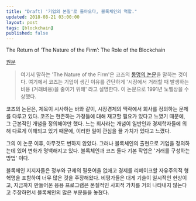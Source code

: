 ```yaml
---
title: "Draft) '기업의 본질'로 돌아오다, 블록체인의 역할."
updated: 2018-08-21 03:00:00
layout: post
tags: [blockchain]
published: false
---
```


The Return of ‘The Nature of the Firm’: The Role of the Blockchain

[원문](https://papers.ssrn.com/sol3/papers.cfm?abstract_id=3080696)

> 여기서 말하는 'The Nature of the Firm'은 코즈의 [동명의 논문](https://en.wikipedia.org/wiki/The_Nature_of_the_Firm)을 말하는 것이다. 여기에서 코즈는 기업이 생긴 이유를 간단하게 '시장에서 거래할 때 발생하는 비용 (거래비용)을 줄이기 위해' 라고 설명한다. 이 논문으로 1991년 노벨상을 수상했다.

코즈의 논문은, 제목이 시사하는 바와 같이, 시장경제의 맥락에서 회사를 정의하는 문제를 다루고 있다. 코즈는 현존하는 가정들에 대해 재고할 필요가 있다고 느꼈기 때문에, 그 근본적인 개념을 정의해야만 했다. 느는 회사라는 개념이 일반인과 경제학자들에 의해 다르게 이해되고 있기 때문에, 이러한 일이 관심을 끌 가치가 있다고 느꼈다.

그의 이 논문 이후, 아무것도 변하지 않았다. 그러나 블록체인의 출현으로 기업을 정의하는데 있어 변화가 명백해지고 있다. 블록체인과 코즈 둘다 기본 작업은 '거래를 구성하는 방법' 이다. 

블록체인 지지자들은 정부와 규제의 필욧어을 없애고 경제를 리메이크할 자유주의적 형혁명을 포함하여 너무 많은 것을 주장해왔다. 비평가들은 대게 기술이 일시적인 현상이고, 지금까지 만들어온 응용 프로그램은 본질적인 사회적 가치를 거의 나타내지 않는다고 주장하면서 블록체인의 많은 부분들을 놓쳤다.

